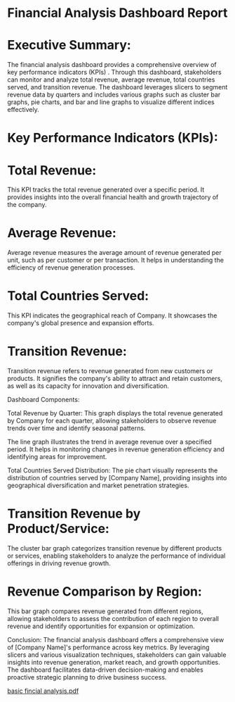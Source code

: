
# Financial Analysis Dashboard Report

# Executive Summary:
The financial analysis dashboard provides a comprehensive overview of key performance indicators (KPIs) . Through this dashboard, stakeholders can monitor and analyze total revenue, average revenue, total countries served, and transition revenue. The dashboard leverages slicers to segment revenue data by quarters and includes various graphs such as cluster bar graphs, pie charts, and bar and line graphs to visualize different indices effectively.

# Key Performance Indicators (KPIs):
# Total Revenue: 
This KPI tracks the total revenue generated over a specific period. It provides insights into the overall financial health and growth trajectory of the company.

# Average Revenue: 
Average revenue measures the average amount of revenue generated per unit, such as per customer or per transaction. It helps in understanding the efficiency of revenue generation processes.

# Total Countries Served:
This KPI indicates the geographical reach of Company. It showcases the company's global presence and expansion efforts.

# Transition Revenue: 
Transition revenue refers to revenue generated from new customers or products. It signifies the company's ability to attract and retain customers, as well as its capacity for innovation and diversification.

Dashboard Components:

Total Revenue by Quarter: 
This graph displays the total revenue generated by Company for each quarter, allowing stakeholders to observe revenue trends over time and identify seasonal patterns.

The line graph illustrates the trend in average revenue over a specified period. It helps in monitoring changes in revenue generation efficiency and identifying areas for improvement.

Total Countries Served Distribution: 
The pie chart visually represents the distribution of countries served by [Company Name], providing insights into geographical diversification and market penetration strategies.

# Transition Revenue by Product/Service: 

The cluster bar graph categorizes transition revenue by different products or services, enabling stakeholders to analyze the performance of individual offerings in driving revenue growth.

# Revenue Comparison by Region: 
This bar graph compares revenue generated from different regions, allowing stakeholders to assess the contribution of each region to overall revenue and identify opportunities for expansion or optimization.

Conclusion:
The financial analysis dashboard offers a comprehensive view of [Company Name]'s performance across key metrics. By leveraging slicers and various visualization techniques, stakeholders can gain valuable insights into revenue generation, market reach, and growth opportunities. The dashboard facilitates data-driven decision-making and enables proactive strategic planning to drive business success.

[basic fincial analysis.pdf](https://github.com/Vrishven/Basic-financial-analysis-of-company/files/14229755/basic.fincial.analysis.pdf)
